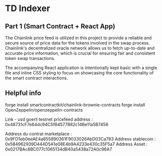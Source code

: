 # TD Indexer

## Part 1 (Smart Contract + React App)

The Chainlink price feed is utilized in this project to provide a reliable and secure source of price data for the tokens involved in the swap process. Chainlink's decentralized oracle network allows us to fetch up-to-date and accurate price information, which is crucial for ensuring fair and consistent token swap transactions.

The accompanying React application is intentionally kept basic with a single file and inline CSS styling to focus on showcasing the core functionality of the smart contract interactions. 



## Helpful info

forge install smartcontractkit/chainlink-brownie-contracts
forge install OpenZeppelin/openzeppelin-contracts

Link - usd goerli testnet pricefeed address : 0x48731cF7e84dc94C5f84577882c14Be11a5B7456


Address du contrat marketplace : 0x9FD1eb0eeAE4a855890361F9033026AbD03Ca783
Address stablecoin : 0x584962939D444D5A1e08E4b9A4233e430c35F5a7
Address Asset : 0x0217BAc8BC077c1065134dB40a5438a72A0c96A7